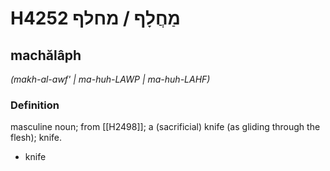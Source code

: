 # H4252 מַחֲלָף / מחלף

## machălâph

_(makh-al-awf' | ma-huh-LAWP | ma-huh-LAHF)_

### Definition

masculine noun; from [[H2498]]; a (sacrificial) knife (as gliding through the flesh); knife.

- knife
